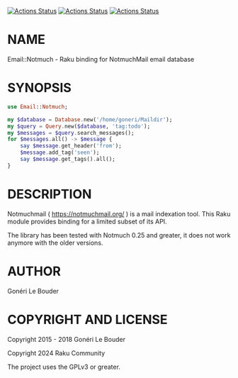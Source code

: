 [![Actions Status](https://github.com/raku-community-modules/Email-Notmuch/actions/workflows/linux.yml/badge.svg)](https://github.com/raku-community-modules/Email-Notmuch/actions) [![Actions Status](https://github.com/raku-community-modules/Email-Notmuch/actions/workflows/macos.yml/badge.svg)](https://github.com/raku-community-modules/Email-Notmuch/actions) [![Actions Status](https://github.com/raku-community-modules/Email-Notmuch/actions/workflows/windows.yml/badge.svg)](https://github.com/raku-community-modules/Email-Notmuch/actions)

NAME
====

Email::Notmuch - Raku binding for NotmuchMail email database

SYNOPSIS
========

```raku
use Email::Notmuch;

my $database = Database.new('/home/goneri/Maildir');
my $query = Query.new($database, 'tag:todo');
my $messages = $query.search_messages();
for $messages.all() -> $message {
    say $message.get_header('from');
    $message.add_tag('seen');
    say $message.get_tags().all();
}
```

DESCRIPTION
===========

Notmuchmail ( https://notmuchmail.org/ ) is a mail indexation tool. This Raku module provides binding for a limited subset of its API.

The library has been tested with Notmuch 0.25 and greater, it does not work anymore with the older versions.

AUTHOR
======

Gonéri Le Bouder

COPYRIGHT AND LICENSE
=====================

Copyright 2015 - 2018 Gonéri Le Bouder

Copyright 2024 Raku Community

The project uses the GPLv3 or greater.

